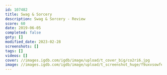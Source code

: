 ```yaml
---
id: 107482
title: Swag & Sorcery
description: Swag & Sorcery - Review
score: 60
date: 2019-06-05
completed: false
goty: []
modified_date: 2023-02-28
screenshots: []
tags: []
videos: []
cover: //images.igdb.com/igdb/image/upload/t_cover_big/co2ri6.jpg
image: //images.igdb.com/igdb/image/upload/t_screenshot_huge/f9uxvsowfe5n4mcpjgjs.jpg
---
```

